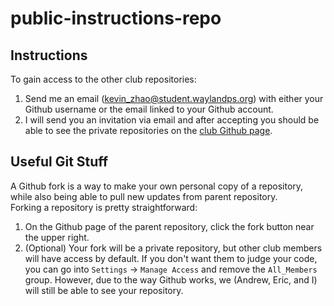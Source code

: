 # public-instructions-repo

## Instructions

To gain access to the other club repositories:

1. Send me an email (kevin_zhao@student.waylandps.org) with either your Github username or the email linked to your Github account.  
2. I will send you an invitation via email and after accepting you should be able to see the private repositories on the [club Github page](https://github.com/Wayland-CS-Club).  

## Useful Git Stuff

A Github fork is a way to make your own personal copy of a repository, while also being able to pull new updates from parent repository.  
Forking a repository is pretty straightforward: 
1. On the Github page of the parent repository, click the fork button near the upper right. 
2. (Optional) Your fork will be a private repository, but other club members will have access by default.  If you don't want them to judge your code, you can go into `Settings` -> `Manage Access` and remove the `All_Members` group.  However, due to the way Github works, we (Andrew, Eric, and I) will still be able to see your repository.  

